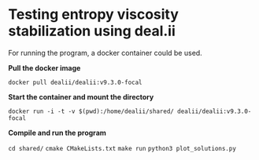 # Testing entropy viscosity stabilization using deal.ii

For running the program, a docker container could be used.

**Pull the docker image**

`docker pull dealii/dealii:v9.3.0-focal`

**Start the container and mount the directory**

`docker run -i -t -v $(pwd):/home/dealii/shared/ dealii/dealii:v9.3.0-focal`

**Compile and run the program**

`cd shared/`
`cmake CMakeLists.txt`
`make run`
`python3 plot_solutions.py`
